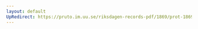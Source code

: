 ```yaml
---
layout: default
UpRedirect: https://pruto.im.uu.se/riksdagen-records-pdf/1869/prot-1869--fk--417/prot-1869--fk--417_096.pdf
---
```

